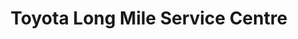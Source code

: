 ---
title: "Toyota Long Mile Service Centre"
url: /dublin/toyota-long-mile-service-centre/
shop: car repair
---